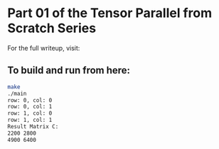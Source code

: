 # Part 01 of the Tensor Parallel from Scratch Series

For the full writeup, visit:


## To build and run from here:
```bash
make
./main
row: 0, col: 0
row: 0, col: 1
row: 1, col: 0
row: 1, col: 1
Result Matrix C:
2200 2800 
4900 6400 
```
